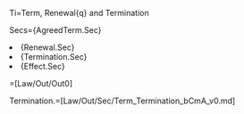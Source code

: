 Ti=Term, Renewal{q} and Termination

Secs={AgreedTerm.Sec}<li>{Renewal.Sec}<li>{Termination.Sec}<li>{Effect.Sec}

=[Law/Out/Out0]

Termination.=[Law/Out/Sec/Term_Termination_bCmA_v0.md]
